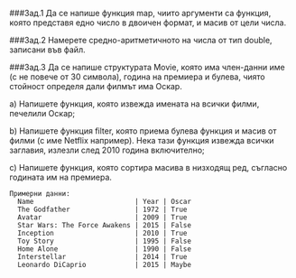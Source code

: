 ###Зад.1
Да се напише функция map, чиито аргументи са функция, която представя едно число в двоичен формат, и масив от цели числа.

###Зад.2
Намерете средно-аритметичното на числа от тип double, записани във файл.

###Зад.3
Да се напише структурата Movie, която има член-данни име (с не повече от 30 символа), година на премиера и булева, чиято стойност определя дали филмът има Оскар.
  
  a) Напишете функция, която извежда имената на всички филми, печелили Оскар;
  
  b) Напишете функция filter, която приема булева функция и масив от филми (с име Netflix например). Нека тази функция извежда всички заглавия, излезли след 2010 година включително;
  
  c) Напишете функция, която сортира масива в низходящ ред, съгласно годината им на премиера.
```
Примерни данни:
  Name                         | Year | Oscar
  The Godfather                | 1972 | True
  Avatar                       | 2009 | True
  Star Wars: The Force Awakens | 2015 | False
  Inception                    | 2010 | True
  Toy Story                    | 1995 | False
  Home Alone                   | 1990 | False
  Interstellar                 | 2014 | True
  Leonardo DiCaprio            | 2015 | Maybe
```
